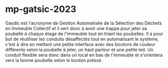 # mp-gatsic-2023

Gasdic est l'acronyme de Gestion Automatisée de la Sélection des Déchets en Immeuble Collectif et il sert donc à avoir une trappe pour jeter sa poubelle à chaque étage de l'immeuble tout en triant les poubelles.
Il a pour but de réutiliser les conduits désaffectés tout en automatisant le système, c'est à dire en mettant une petite interface avec des boutons de couleur différente selon la poubelle à jeter, un haut parleur et une petite led.
Un conduit flexible sera donc dans un local en bas de l'immeuble et s'orientera vers la bonne poubelle selon le bouton préssé.

